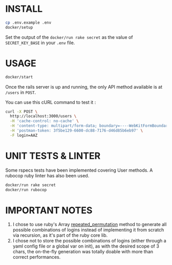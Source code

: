 # INSTALL

``` sh
cp .env.example .env
docker/setup
```

Set the output of the `docker/run rake secret` as the value of `SECRET_KEY_BASE` in your `.env` file.


# USAGE

```sh
docker/start
```

Once the rails server is up and running, the only API method available is at `/users` in `POST`.

You can use this cURL command to test it :
```sh
curl -X POST \
  http://localhost:3000/users \
  -H 'cache-control: no-cache' \
  -H 'content-type: multipart/form-data; boundary=----WebKitFormBoundary7MA4YWxkTrZu0gW' \
  -H 'postman-token: 3f5be129-6600-dc88-7176-d46d85b6eb97' \
  -F login=AAZ
```

# UNIT TESTS & LINTER

Some rspecs tests have been implemented covering User methods. A rubocop ruby linter has also been used.

```sh
docker/run rake secret
docker/run rubocop
```

# IMPORTANT NOTES

1. I chose to use ruby's Array [repeated_permutation](https://apidock.com/ruby/Array/repeated_permutation) method to generate all possible combinations of logins instead of implementing it from scratch via recursion, as it's part of the ruby core lib.
2. I chose not to store the possible combinations of logins (either through a yaml config file or a global var on init), as with the desired scope of 3 chars, the on-the-fly generation was totally doable with more than correct performances.
